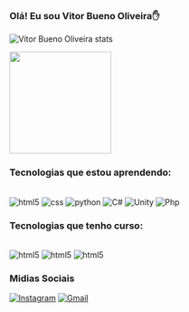 
### Olá! Eu sou Vitor Bueno Oliveira✋

![Vitor Bueno Oliveira stats](https://github-readme-stats.vercel.app/api?username=VitorBuenoOliveira&show_icons=true&theme=tokyonight&count_private=true)
 

 <img height="180em" src="https://github-readme-stats.vercel.app/api/top-langs/?username=VitorBuenoOliveira&layout=compact&langs_count=7&theme=radical&theme=tokyonight"/>

### Tecnologias que estou aprendendo:
<div style="display inline_block"></br>
    <img aling="center"alt= "html5"src="https://img.shields.io/badge/HTML5-E34F26?style=for-the-badge&logo=html5&logoColor=white"> 
    <img aling="center"alt= "css"src="https://img.shields.io/badge/CSS3-1572B6?style=for-the-badge&logo=css3&logoColor=white">
    <img aling="center"alt= "python"src="https://img.shields.io/badge/Python-14354C?style=for-the-badge&logo=python&logoColor=white">
    <img aling="center"alt= "C#"src="https://img.shields.io/badge/C%23-239120?style=for-the-badge&logo=c-sharp&logoColor=white">
    <img aling="center"alt= "Unity"src="https://img.shields.io/badge/Unity-100000?style=for-the-badge&logo=unity&logoColor=white">
    <img aling="center"alt= "Php"src="https://img.shields.io/badge/PHP-777BB4?style=for-the-badge&logo=php&logoColor=white">
</div>



### Tecnologias que tenho curso:
<div style="display inline_block"></br>
    <img aling="center"alt= "html5"src="https://img.shields.io/badge/Microsoft_Excel-217346?style=for-the-badge&logo=microsoft-excel&logoColor=white">
    <img aling="center"alt= "html5"src="https://img.shields.io/badge/Microsoft_PowerPoint-B7472A?style=for-the-badge&logo=microsoft-powerpoint&logoColor=white">
    <img aling="center"alt= "html5"src="https://img.shields.io/badge/Microsoft_Word-2B579A?style=for-the-badge&logo=microsoft-word&logoColor=white">

</div>

### Midias Sociais

[![Instagram](https://img.shields.io/badge/Instagram-E4405F?style=for-the-badge&logo=instagram&logoColor=white)](https://instagram.com/vitorbuenooliveira/) [![Gmail](https://img.shields.io/badge/Gmail-D14836?style=for-the-badge&logo=gmail&logoColor=white)](vitorb.oliveira14@gmail.com)
